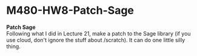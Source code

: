 M480-HW8-Patch-Sage
===================

<b>Patch Sage</b> <br>
Following what I did in Lecture 21, make a patch to the Sage library (if you use cloud, don't ignore the stuff about /scratch). It can do one little silly thing.